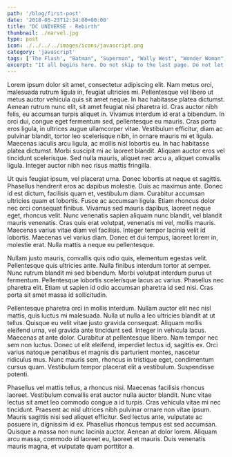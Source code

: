 ```yaml
---
path: '/blog/first-post'
date: '2018-05-23T12:34:00+00:00'
title: "DC UNIVERSE - Rebirth"
thumbnail: ./marvel.jpg
type: post
icon: ./../../../images/icons/javascript.png
category: 'javascript'
tags: ['The Flash', "Batman", "Superman", "Wally West", "Wonder Woman", "DC"]
excerpt: "It all begins here. Do not skip to the last page. Do not let a friend or message board ruin this comic for you. The future (and past) of the DC Universe starts here. Don’t say I didn’t warn you!"
---
```


Lorem ipsum dolor sit amet, consectetur adipiscing elit. Nam metus orci, malesuada rutrum ligula in, feugiat ultricies mi. Pellentesque vel libero ut metus auctor vehicula quis sit amet neque. In hac habitasse platea dictumst. Aenean rutrum nunc elit, sit amet feugiat nisi pharetra id. Cras auctor nibh felis, eu accumsan turpis aliquet in. Vivamus interdum id erat a bibendum. In orci dui, congue eget fermentum sed, pellentesque eu mauris. Cras porta eros ligula, in ultrices augue ullamcorper vitae. Vestibulum efficitur, diam ac pulvinar blandit, tortor leo scelerisque nibh, in ornare mauris mi et ligula. Maecenas iaculis arcu ligula, ac mollis nisl lobortis eu. In hac habitasse platea dictumst. Morbi suscipit mi ac laoreet blandit. Aliquam auctor eros vel tincidunt scelerisque. Sed nulla mauris, aliquet nec arcu a, aliquet convallis ligula. Integer auctor nibh nec risus mattis fringilla.

Ut quis feugiat ipsum, vel placerat urna. Donec lobortis at neque et sagittis. Phasellus hendrerit eros ac dapibus molestie. Duis ac maximus ante. Donec id est dictum, facilisis quam et, vestibulum diam. Curabitur accumsan ultricies quam et lobortis. Fusce ac accumsan ligula. Etiam rhoncus dolor nec orci consequat finibus. Vivamus sed mauris dapibus, laoreet neque eget, rhoncus velit. Nunc venenatis sapien aliquam nunc blandit, vel blandit mauris venenatis. Cras quis erat volutpat, venenatis mi vel, mollis mauris. Maecenas varius vitae diam vel facilisis. Integer tempor lacinia velit id lobortis. Maecenas vel varius diam. Donec et dui tempus, laoreet lorem in, molestie erat. Nulla mattis a neque eu pellentesque.

Nullam justo mauris, convallis quis odio quis, elementum egestas velit. Pellentesque quis ultricies ante. Nulla finibus interdum tortor at semper. Nunc rutrum blandit mi sed bibendum. Morbi volutpat interdum purus ut fermentum. Pellentesque lobortis scelerisque lacus ac varius. Phasellus nec pharetra elit. Etiam ut sapien id odio accumsan pharetra id sed nisi. Cras porta sit amet massa id sollicitudin.

Pellentesque pharetra orci in mollis interdum. Nullam auctor elit nec nisl mattis, quis luctus mi malesuada. Nulla ut nulla a leo ultricies blandit at ut tellus. Quisque eu velit vitae justo gravida consequat. Aliquam mollis eleifend urna, vel gravida ante tincidunt sed. Integer in vehicula lacus. Maecenas at ante dolor. Curabitur at pellentesque libero. Nam tempor nec sem non luctus. Donec ut elit eleifend, imperdiet lectus id, sagittis ex. Orci varius natoque penatibus et magnis dis parturient montes, nascetur ridiculus mus. Nunc mauris sem, rhoncus in tristique eget, condimentum cursus quam. Vestibulum tempor placerat elit a vestibulum. Suspendisse potenti.

Phasellus vel mattis tellus, a rhoncus nisi. Maecenas facilisis rhoncus laoreet. Vestibulum convallis erat auctor nulla auctor blandit. Nunc vitae lectus sit amet leo commodo congue a id turpis. Cras vehicula vitae mi nec tincidunt. Praesent ac nisl ultrices nibh pulvinar ornare non vitae ipsum. Mauris sagittis nisi sed aliquet efficitur. Sed lectus ante, vulputate ac posuere in, dignissim id ex. Phasellus rhoncus tempus est sed accumsan. Quisque a massa non nunc lacinia auctor. Aenean at dolor lorem. Aliquam arcu massa, commodo id laoreet eu, laoreet et mauris. Duis venenatis mauris magna, et vulputate quam porttitor a.

